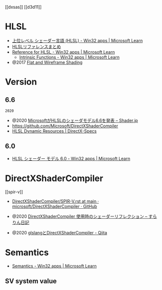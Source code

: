 [[dxsas]] [[d3d11]]

# HLSL
- [上位レベル シェーダー言語 (HLSL) - Win32 apps | Microsoft Learn](https://learn.microsoft.com/ja-jp/windows/win32/direct3dhlsl/dx-graphics-hlsl)
- [HLSLリファレンスまとめ](https://hlslref.wiki.fc2.com/)
- [Reference for HLSL - Win32 apps | Microsoft Learn](https://docs.microsoft.com/en-us/windows/desktop/direct3dhlsl/dx-graphics-hlsl-reference)
	- [Intrinsic Functions - Win32 apps | Microsoft Learn](https://docs.microsoft.com/en-us/windows/win32/direct3dhlsl/dx-graphics-hlsl-intrinsic-functions)
- @2017 [Flat and Wireframe Shading](https://catlikecoding.com/unity/tutorials/advanced-rendering/flat-and-wireframe-shading/)

# Version
## 6.6
`2020`
- @2020 [MicrosoftがHLSLのシェーダモデル6.6を発表 – Shader.jp](https://www.shader.jp/?p=2728)
- https://github.com/Microsoft/DirectXShaderCompiler
- [HLSL Dynamic Resources | DirectX-Specs](https://microsoft.github.io/DirectX-Specs/d3d/HLSL_SM_6_6_DynamicResources.html)

## 6.0
- [HLSL シェーダー モデル 6.0 - Win32 apps | Microsoft Learn](https://learn.microsoft.com/ja-jp/windows/win32/direct3dhlsl/hlsl-shader-model-6-0-features-for-direct3d-12)

# DirectXShaderCompiler
[[spir-v]]
- [DirectXShaderCompiler/SPIR-V.rst at main · microsoft/DirectXShaderCompiler · GitHub](https://github.com/microsoft/DirectXShaderCompiler/blob/main/docs/SPIR-V.rst)

- @2020 [DirectXShaderCompiler 使用時のシェーダーリフレクション – すらりん日記](https://blog.techlab-xe.net/dxc-shader-reflection/)
- @2020 [glslangとDirectXShaderCompiler - Qiita](https://qiita.com/taqu/items/80c4f218636862e21999)

# Semantics
- [Semantics - Win32 apps | Microsoft Learn](https://learn.microsoft.com/ja-jp/windows/win32/direct3dhlsl/dx-graphics-hlsl-semantics)

## SV system value
